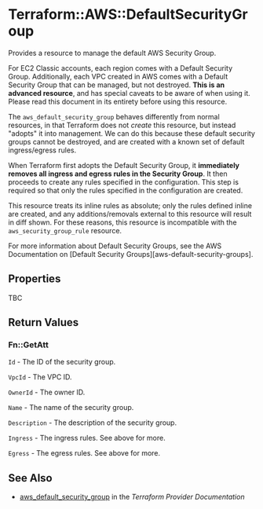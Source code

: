 # Terraform::AWS::DefaultSecurityGroup

Provides a resource to manage the default AWS Security Group.

For EC2 Classic accounts, each region comes with a Default Security Group.
Additionally, each VPC created in AWS comes with a Default Security Group that can be managed, but not
destroyed. **This is an advanced resource**, and has special caveats to be aware
of when using it. Please read this document in its entirety before using this
resource.

The `aws_default_security_group` behaves differently from normal resources, in that
Terraform does not _create_ this resource, but instead "adopts" it
into management. We can do this because these default security groups cannot be
destroyed, and are created with a known set of default ingress/egress rules.

When Terraform first adopts the Default Security Group, it **immediately removes all
ingress and egress rules in the Security Group**. It then proceeds to create any rules specified in the
configuration. This step is required so that only the rules specified in the
configuration are created.

This resource treats its inline rules as absolute; only the rules defined
inline are created, and any additions/removals external to this resource will
result in diff shown. For these reasons, this resource is incompatible with the
`aws_security_group_rule` resource.

For more information about Default Security Groups, see the AWS Documentation on
[Default Security Groups][aws-default-security-groups].

## Properties

TBC

## Return Values

### Fn::GetAtt

`Id` - The ID of the security group.

`VpcId` - The VPC ID.

`OwnerId` - The owner ID.

`Name` - The name of the security group.

`Description` - The description of the security group.

`Ingress` - The ingress rules. See above for more.

`Egress` - The egress rules. See above for more.

## See Also

* [aws_default_security_group](https://www.terraform.io/docs/providers/aws/r/default_security_group.html) in the _Terraform Provider Documentation_